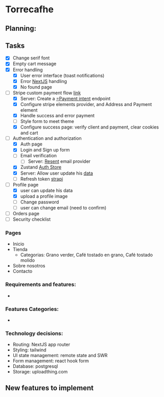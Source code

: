# Torrecafhe

## Planning:

## Tasks

- [x] Change serif font
- [x] Empty cart message
- [x] Error handling
  - [x] User error interface (toast notifications)
  - [x] Error [NextJS](https://nextjs.org/docs/app/api-reference/file-conventions/error) handling
  - [x] No found page
- [ ] Stripe custom payment flow [link](https://docs.stripe.com/payments/quickstart?client=react)
  - [x] Server: Create a [ =Payment intent](https://docs.stripe.com/api/payment_intents) endpoint
  - [x] Configure stripe elements provider, and Address and Payment element
  - [x] Handle success and error payment
  - [ ] Style form to meet theme
  - [x] Configure success page: verify client and payment, clear cookies and cart
- [ ] Authentication and authorization
  - [x] Auth page
  - [x] Login and Sign up form
  - [ ] Email verification
    - [ ] Server: [Resent](https://market.strapi.io/providers/strapi-provider-email-resend) email provider
  - [x] Zustand [Auth Store](https://doichevkostia.dev/blog/authentication-store-with-zustand/)
  - [x] Server: Allow user update his [data](https://youtu.be/2ZwiiY6tnmw)
  - [ ] Refresh token [strapi](https://strapi.io/blog/how-to-create-a-refresh-token-feature-in-your-strapi-application)
- [ ] Profile page
  - [x] user can update his data
  - [x] upload a profile image
  - [ ] Change password
  - [ ] user can change email (need to confirm)
- [ ] Orders page
- [ ] Security checklist

### Pages

- Inicio
- Tienda
  - Categorias: Grano verder, Café tostado en grano, Café tostado molido
- Sobre nosotros
- Contacto

### Requirements and features:

-

### Features Categories:

-

### Technology decisions:

- Routing: NextJS app router
- Styling: tailwind
- UI state management: remote state and SWR
- Form management: react hook form
- Database: postgresql
- Storage: uploadthing.com

## New features to implement
